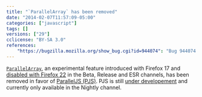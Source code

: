 ```yaml
---
title: "`ParallelArray` has been removed"
date: "2014-02-07T11:57:09-05:00"
categories: ["javascript"]
tags: []
versions: ["29"]
cclicense: "BY-SA 3.0"
references:
    "https://bugzilla.mozilla.org/show_bug.cgi?id=944074": "Bug 944074 – PJS: rm ParallelArray"
---
```

[`ParallelArray`](https://developer.mozilla.org/en-US/docs/Web/JavaScript/Reference/Global_Objects/ParallelArray), an experimental feature introduced with Firefox 17 and [disabled with Firefox 22](https://www.fxsitecompat.com/en-US/docs/2013/parallelarray-is-now-disabled-in-beta-release-and-esr/) in the Beta, Release and ESR channels, has been removed in favor of [ParallelJS (PJS)](http://smallcultfollowing.com/babysteps/blog/2013/10/29/pjs-roadmap/). PJS is still [under developement](https://bugzilla.mozilla.org/show_bug.cgi?id=801869) and currently only available in the Nightly channel.
